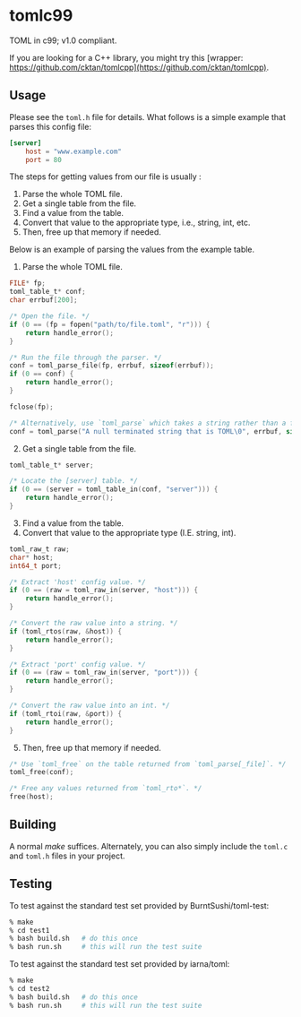 # tomlc99

TOML in c99; v1.0 compliant.

If you are looking for a C++ library, you might try this [wrapper: https://github.com/cktan/tomlcpp](https://github.com/cktan/tomlcpp).

## Usage

Please see the `toml.h` file for details. What follows is a simple example that
parses this config file:

```toml
[server]
	host = "www.example.com"
	port = 80
```

The steps for getting values from our file is usually :

1. Parse the whole TOML file.
2. Get a single table from the file.
3. Find a value from the table.
4. Convert that value to the appropriate type, i.e., string, int, etc.
5. Then, free up that memory if needed.

Below is an example of parsing the values from the example table.

1. Parse the whole TOML file.

```c
FILE* fp;
toml_table_t* conf;
char errbuf[200];

/* Open the file. */
if (0 == (fp = fopen("path/to/file.toml", "r"))) {
	return handle_error();
}

/* Run the file through the parser. */
conf = toml_parse_file(fp, errbuf, sizeof(errbuf));
if (0 == conf) {
	return handle_error();
}

fclose(fp);

/* Alternatively, use `toml_parse` which takes a string rather than a file. */
conf = toml_parse("A null terminated string that is TOML\0", errbuf, sizeof(errbuf));
```

2. Get a single table from the file.

```c
toml_table_t* server;

/* Locate the [server] table. */
if (0 == (server = toml_table_in(conf, "server"))) {
	return handle_error();
}
```

3. Find a value from the table.
4. Convert that value to the appropriate type (I.E. string, int).

```c
toml_raw_t raw;
char* host;
int64_t port;

/* Extract 'host' config value. */
if (0 == (raw = toml_raw_in(server, "host"))) {
	return handle_error();
}

/* Convert the raw value into a string. */
if (toml_rtos(raw, &host)) {
	return handle_error();
}

/* Extract 'port' config value. */
if (0 == (raw = toml_raw_in(server, "port"))) {
	return handle_error();
}

/* Convert the raw value into an int. */
if (toml_rtoi(raw, &port)) {
	return handle_error();
}
```

5. Then, free up that memory if needed.

```c
/* Use `toml_free` on the table returned from `toml_parse[_file]`. */
toml_free(conf);

/* Free any values returned from `toml_rto*`. */
free(host);
```

## Building

A normal *make* suffices. Alternately, you can also simply include the
`toml.c` and `toml.h` files in your project.

## Testing

To test against the standard test set provided by BurntSushi/toml-test:

```sh
% make
% cd test1
% bash build.sh   # do this once
% bash run.sh     # this will run the test suite
```


To test against the standard test set provided by iarna/toml:

```sh
% make
% cd test2
% bash build.sh   # do this once
% bash run.sh     # this will run the test suite
```
